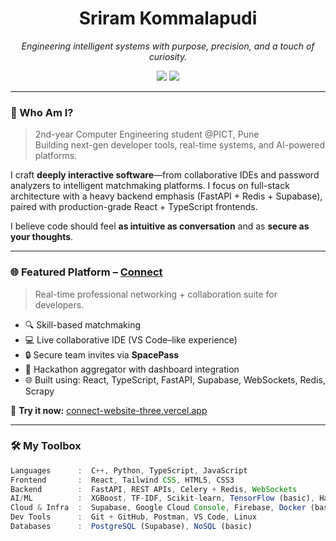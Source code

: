 <!-- README.md -->

<h1 align="center">Sriram Kommalapudi</h1>
<p align="center"><em>Engineering intelligent systems with purpose, precision, and a touch of curiosity.</em></p>

<p align="center">
  <a href="https://linkedin.com/in/sriram-kommalapudi-06b29b232/"><img src="https://img.shields.io/badge/LinkedIn-%230077B5?style=for-the-badge&logo=linkedin&logoColor=white"/></a>
  <a href="mailto:ksriram4584@gmail.com"><img src="https://img.shields.io/badge/Gmail-%23D14836?style=for-the-badge&logo=gmail&logoColor=white"/></a>
</p>

---

### 🧠 Who Am I?

> 2nd-year Computer Engineering student @PICT, Pune  
> Building next-gen developer tools, real-time systems, and AI-powered platforms.

I craft **deeply interactive software**—from collaborative IDEs and password analyzers to intelligent matchmaking platforms. I focus on full-stack architecture with a heavy backend emphasis (FastAPI + Redis + Supabase), paired with production-grade React + TypeScript frontends.

I believe code should feel **as intuitive as conversation** and as **secure as your thoughts**.

---

### 🌐 Featured Platform – [Connect](https://connect-website-three.vercel.app)

> Real-time professional networking + collaboration suite for developers.

- 🔍 Skill-based matchmaking
- 💻 Live collaborative IDE (VS Code–like experience)
- 🔒 Secure team invites via **SpacePass**
- 🧠 Hackathon aggregator with dashboard integration
- 🌐 Built using: React, TypeScript, FastAPI, Supabase, WebSockets, Redis, Scrapy

🔗 **Try it now:** [connect-website-three.vercel.app](https://connect-website-three.vercel.app)

---

### 🛠️ My Toolbox

```ts
Languages      :  C++, Python, TypeScript, JavaScript  
Frontend       :  React, Tailwind CSS, HTML5, CSS3  
Backend        :  FastAPI, REST APIs, Celery + Redis, WebSockets  
AI/ML          :  XGBoost, TF-IDF, Scikit-learn, TensorFlow (basic), Hashcat  
Cloud & Infra  :  Supabase, Google Cloud Console, Firebase, Docker (basics)  
Dev Tools      :  Git + GitHub, Postman, VS Code, Linux  
Databases      :  PostgreSQL (Supabase), NoSQL (basic)
